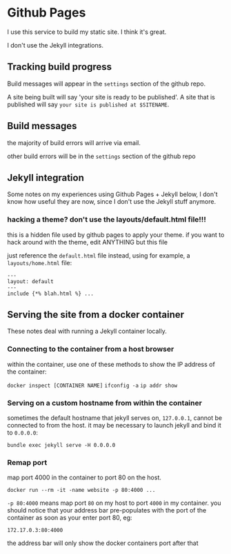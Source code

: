 # Github Pages
I use this service to build my static site. I think it's great.

I don't use the Jekyll integrations.

## Tracking build progress
Build messages will appear in the `settings` section of the github repo.

A site being built will say 'your site is ready to be published'.
A site that is published will say `your site is published at $SITENAME`.

## Build messages
the majority of build errors will arrive via email.

other build errors will be in the `settings` section of the github repo

## Jekyll integration
Some notes on my experiences using Github Pages + Jekyll below, I don't
know how useful they are now, since I don't use the Jekyll stuff anymore.

### hacking a theme? don't use the layouts/default.html file!!!
this is a hidden file used by github pages to apply your theme. if you want
to hack around with the theme, edit ANYTHING but this file

just reference the `default.html` file instead, using for example, a
`layouts/home.html` file:
```
---
layout: default
---
include {*% blah.html %} ...
```

## Serving the site from a docker container
These notes deal with running a Jekyll container locally.

### Connecting to the container from a host browser
within the container, use one of these methods to show the IP address of the container:

`docker inspect [CONTAINER NAME]`
`ifconfig -a`
`ip addr show`

### Serving on a custom hostname from within the container
sometimes the default hostname that jekyll serves on, `127.0.0.1`, cannot be
connected to from the host. it may be necessary to launch jekyll and bind it
to `0.0.0.0`:

```
bundle exec jekyll serve -H 0.0.0.0
```
### Remap port
map port 4000 in the container to port 80 on the host.

```
docker run --rm -it -name website -p 80:4000 ...
```

`-p 80:4000` means map port `80` on my host to port `4000` in my container.
you should notice that your address bar pre-populates with the port of the
container as soon as your enter port 80, eg:

`172.17.0.3:80:4000`

the address bar will only show the docker containers port after that

